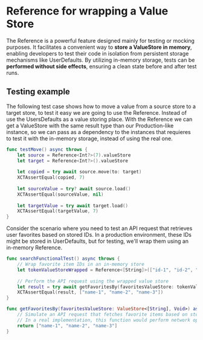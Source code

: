 # Reference for wrapping a Value Store
The Reference is a powerful feature designed mainly for testing or mocking purposes. It facilitates a convenient way to **store a ValueStore in memory**, enabling developers to test their code in isolation from persistent storage mechanisms like UserDefaults. By utilizing in-memory storage, tests can be **performed without side effects**, ensuring a clean state before and after test runs.

## Testing example
The following test case shows how to move a value from a source store to a target store, to test it easy we are going to use the Reference. Instead of use the UsersDefaults as a value storing place. With the Reference we can get a ValueStore with the same result type than our Production-like instance, so we can pass as a dependency to the instances that requieres to test it with the in-memory storage, instead of using the real one.

```swift
func testMove() async throws {
    let source = Reference<Int?>(7).valueStore
    let target = Reference<Int?>().valueStore
    
    let copied = try await source.move(to: target)
    XCTAssertEqual(copied, 7)
    
    let sourceValue = try? await source.load()
    XCTAssertEqual(sourceValue, nil)
    
    let targetValue = try await target.load()
    XCTAssertEqual(targetValue, 7)
}
```

Consider the scenario where you need to test an API request that retrieves user favorites based on stored IDs. In a production environment, these IDs might be stored in UserDefaults, but for testing, we'll wrap them using an in-memory Reference.

```swift 
func searchFunctionalTest() async throws {
    // Wrap favorite item IDs in an in-memory store
    let tokenValueStoreWrapped = Reference<[String]>(["id-1", "id-2", "id-3"]).valueStore
    
    // Perform the API request using the wrapped value store
    let result = try await getFavoritesBy(favoritesValueStore: tokenValueStoreWrapped)
    XCTAssertEqual(result, ["name-1", "name-2", "name-3"])
}

func getFavoritesBy(favoritesValueStore: ValueStore<[String], Void>) async throws -> [String] {
    // Simulate an API request that fetches favorite items based on stored IDs
    // In a real implementation, this function would perform network operations
    return ["name-1", "name-2", "name-3"]
}
```